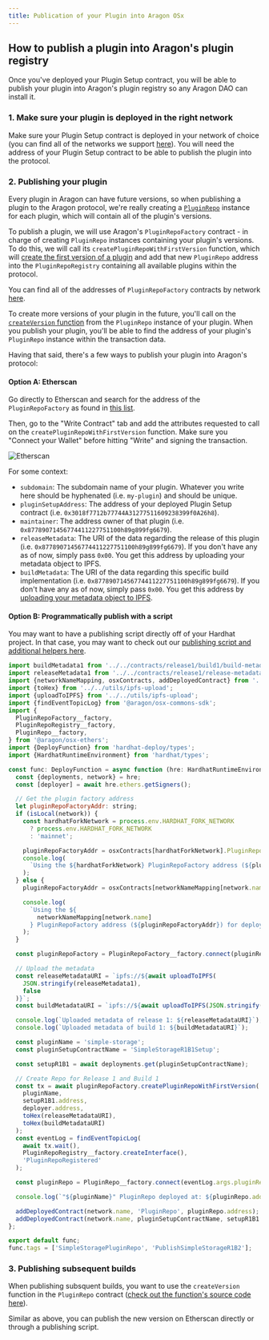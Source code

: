 ```yaml
---
title: Publication of your Plugin into Aragon OSx
---
```


## How to publish a plugin into Aragon's plugin registry

Once you've deployed your Plugin Setup contract, you will be able to publish your plugin into Aragon's plugin registry so any Aragon DAO can install it.

### 1. Make sure your plugin is deployed in the right network

Make sure your Plugin Setup contract is deployed in your network of choice (you can find all of the networks we support [here](https://github.com/aragon/osx-commons/tree/develop/configs/src/deployments/json)). You will need the address of your Plugin Setup contract to be able to publish the plugin into the protocol.

### 2. Publishing your plugin

Every plugin in Aragon can have future versions, so when publishing a plugin to the Aragon protocol, we're really creating a [`PluginRepo`](https://github.com/aragon/osx/blob/develop/packages/contracts/src/framework/plugin/repo/PluginRepo.sol) instance for each plugin, which will contain all of the plugin's versions.

To publish a plugin, we will use Aragon's `PluginRepoFactory` contract - in charge of creating `PluginRepo` instances containing your plugin's versions. To do this, we will call its `createPluginRepoWithFirstVersion` function, which will [create the first version of a plugin](https://github.com/aragon/core/blob/develop/packages/contracts/src/framework/plugin/repo/PluginRepoFactory.sol#L48) and add that new `PluginRepo` address into the `PluginRepoRegistry` containing all available plugins within the protocol.

You can find all of the addresses of `PluginRepoFactory` contracts by network [here](https://github.com/aragon/osx-commons/tree/develop/configs/src/deployments/json).

To create more versions of your plugin in the future, you'll call on the [`createVersion` function](https://github.com/aragon/osx/blob/develop/packages/contracts/src/framework/plugin/repo/PluginRepo.sol#L128) from the `PluginRepo` instance of your plugin. When you publish your plugin, you'll be able to find the address of your plugin's `PluginRepo` instance within the transaction data.

Having that said, there's a few ways to publish your plugin into Aragon's protocol:

#### Option A: Etherscan

Go directly to Etherscan and search for the address of the `PluginRepoFactory` as found in [this list](https://github.com/aragon/osx-commons/tree/develop/configs/src/deployments/json).

Then, go to the "Write Contract" tab and add the attributes requested to call on the `createPluginRepoWithFirstVersion` function. Make sure you "Connect your Wallet" before hitting "Write" and signing the transaction.

![Etherscan](https://res.cloudinary.com/dacofvu8m/image/upload/v1682466427/Screen_Shot_2023-04-25_at_19.46.58_nlo9p1.png)

For some context:

- `subdomain`: The subdomain name of your plugin. Whatever you write here should be hyphenated (i.e. `my-plugin`) and should be unique.
- `pluginSetupAddress`: The address of your deployed Plugin Setup contract (i.e. `0x3018f7712b77744A31277511609238399f0A26h8`).
- `maintainer`: The address owner of that plugin (i.e. `0x87789071456774411227751100h89g899fg6679`).
- `releaseMetadata`: The URI of the data regarding the release of this plugin (i.e. `0x87789071456774411227751100h89g899fg6679`). If you don't have any as of now, simply pass `0x00`. You get this address by uploading your metadata object to IPFS.
- `buildMetadata`: The URI of the data regarding this specific build implementation (i.e. `0x87789071456774411227751100h89g899fg6679`). If you don't have any as of now, simply pass `0x00`. You get this address by [uploading your metadata object to IPFS](https://docs.infura.io/infura/tutorials/ethereum/create-an-nft-using-truffle/upload-nft-metadata-to-ipfs).

#### Option B: Programmatically publish with a script

You may want to have a publishing script directly off of your Hardhat project. In that case, you may want to check out our [publishing script and additional helpers here](https://github.com/aragon/simple-storage-example-plugin/blob/main/deploy/02_repo/10_publish_r1b1_in_new_repo.ts).

```js
import buildMetadata1 from '../../contracts/release1/build1/build-metadata.json';
import releaseMetadata1 from '../../contracts/release1/release-metadata.json';
import {networkNameMapping, osxContracts, addDeployedContract} from '../../utils/helpers';
import {toHex} from '../../utils/ipfs-upload';
import {uploadToIPFS} from '../../utils/ipfs-upload';
import {findEventTopicLog} from '@aragon/osx-commons-sdk';
import {
  PluginRepoFactory__factory,
  PluginRepoRegistry__factory,
  PluginRepo__factory,
} from '@aragon/osx-ethers';
import {DeployFunction} from 'hardhat-deploy/types';
import {HardhatRuntimeEnvironment} from 'hardhat/types';

const func: DeployFunction = async function (hre: HardhatRuntimeEnvironment) {
  const {deployments, network} = hre;
  const [deployer] = await hre.ethers.getSigners();

  // Get the plugin factory address
  let pluginRepoFactoryAddr: string;
  if (isLocal(network)) {
    const hardhatForkNetwork = process.env.HARDHAT_FORK_NETWORK
      ? process.env.HARDHAT_FORK_NETWORK
      : 'mainnet';

    pluginRepoFactoryAddr = osxContracts[hardhatForkNetwork].PluginRepoFactory;
    console.log(
      `Using the ${hardhatForkNetwork} PluginRepoFactory address (${pluginRepoFactoryAddr}) for deployment testing on network ${network.name}`
    );
  } else {
    pluginRepoFactoryAddr = osxContracts[networkNameMapping[network.name]].PluginRepoFactory;

    console.log(
      `Using the ${
        networkNameMapping[network.name]
      } PluginRepoFactory address (${pluginRepoFactoryAddr}) for deployment...`
    );
  }

  const pluginRepoFactory = PluginRepoFactory__factory.connect(pluginRepoFactoryAddr, deployer);

  // Upload the metadata
  const releaseMetadataURI = `ipfs://${await uploadToIPFS(
    JSON.stringify(releaseMetadata1),
    false
  )}`;
  const buildMetadataURI = `ipfs://${await uploadToIPFS(JSON.stringify(buildMetadata1), false)}`;

  console.log(`Uploaded metadata of release 1: ${releaseMetadataURI}`);
  console.log(`Uploaded metadata of build 1: ${buildMetadataURI}`);

  const pluginName = 'simple-storage';
  const pluginSetupContractName = 'SimpleStorageR1B1Setup';

  const setupR1B1 = await deployments.get(pluginSetupContractName);

  // Create Repo for Release 1 and Build 1
  const tx = await pluginRepoFactory.createPluginRepoWithFirstVersion(
    pluginName,
    setupR1B1.address,
    deployer.address,
    toHex(releaseMetadataURI),
    toHex(buildMetadataURI)
  );
  const eventLog = findEventTopicLog(
    await tx.wait(),
    PluginRepoRegistry__factory.createInterface(),
    'PluginRepoRegistered'
  );

  const pluginRepo = PluginRepo__factory.connect(eventLog.args.pluginRepo, deployer);

  console.log(`"${pluginName}" PluginRepo deployed at: ${pluginRepo.address} with `);

  addDeployedContract(network.name, 'PluginRepo', pluginRepo.address);
  addDeployedContract(network.name, pluginSetupContractName, setupR1B1.address);
};

export default func;
func.tags = ['SimpleStoragePluginRepo', 'PublishSimpleStorageR1B2'];
```

### 3. Publishing subsequent builds

When publishing subsquent builds, you want to use the `createVersion` function in the `PluginRepo` contract ([check out the function's source code here](https://github.com/aragon/osx/blob/develop/packages/contracts/src/framework/plugin/repo/PluginRepo.sol#L128)).

Similar as above, you can publish the new version on Etherscan directly or through a publishing script.
